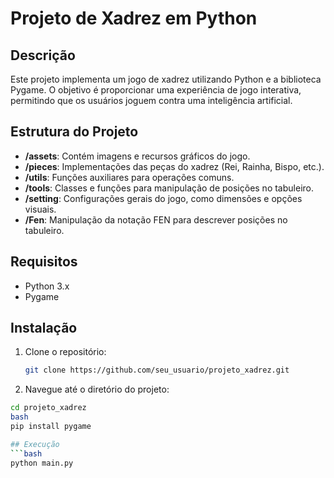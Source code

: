 # Projeto de Xadrez em Python

## Descrição

Este projeto implementa um jogo de xadrez utilizando Python e a biblioteca Pygame. O objetivo é proporcionar uma experiência de jogo interativa, permitindo que os usuários joguem contra uma inteligência artificial.

## Estrutura do Projeto

- **/assets**: Contém imagens e recursos gráficos do jogo.
- **/pieces**: Implementações das peças do xadrez (Rei, Rainha, Bispo, etc.).
- **/utils**: Funções auxiliares para operações comuns.
- **/tools**: Classes e funções para manipulação de posições no tabuleiro.
- **/setting**: Configurações gerais do jogo, como dimensões e opções visuais.
- **/Fen**: Manipulação da notação FEN para descrever posições no tabuleiro.

## Requisitos

- Python 3.x
- Pygame

## Instalação

1. Clone o repositório:
   ```bash
   git clone https://github.com/seu_usuario/projeto_xadrez.git

2. Navegue até o diretório do projeto:
```bash
cd projeto_xadrez
bash
pip install pygame

## Execução 
```bash
python main.py